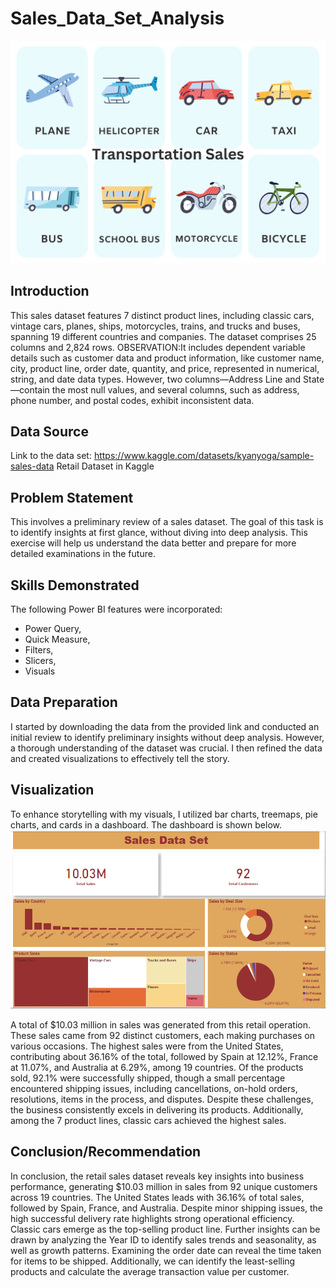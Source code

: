 # Sales_Data_Set_Analysis
![](TRANSPORTATION.png)

## Introduction
This sales dataset features 7 distinct product lines, including classic cars, vintage cars, planes, ships, motorcycles, trains, and trucks and buses, spanning 19 different countries and companies. The dataset comprises 25 columns and 2,824 rows.
OBSERVATION:It includes dependent variable details such as customer data and product information, like customer name, city, product line, order date, quantity, and price, represented in numerical, string, and date data types. However, two columns—Address Line and State—contain the most null values, and several columns, such as address, phone number, and postal codes, exhibit inconsistent data.

## Data Source
Link to the data set: https://www.kaggle.com/datasets/kyanyoga/sample-sales-data Retail Dataset in Kaggle

## Problem Statement
This involves a preliminary review of a sales dataset. The goal of this task is to identify insights at first glance, without diving into deep analysis. This exercise will help us understand the data better and prepare for more detailed examinations in the future.

## Skills Demonstrated
The following Power BI features were incorporated:
- Power Query,
- Quick Measure,
- Filters,
- Slicers,
- Visuals

 ## Data Preparation
 I started by downloading the data from the provided link and conducted an initial review to identify preliminary insights without deep analysis. However, a thorough understanding of the dataset was crucial. I then refined the data and created visualizations to effectively tell the story.

## Visualization
To enhance storytelling with my visuals, I utilized bar charts, treemaps, pie charts, and cards in a dashboard. The dashboard is shown below.
![](SALESVISUAL.png)

A total of $10.03 million in sales was generated from this retail operation. These sales came from 92 distinct customers, each making purchases on various occasions.
The highest sales were from the United States, contributing about 36.16% of the total, followed by Spain at 12.12%, France at 11.07%, and Australia at 6.29%, among 19 countries.
Of the products sold, 92.1% were successfully shipped, though a small percentage encountered shipping issues, including cancellations, on-hold orders, resolutions, items in the process, and disputes. Despite these challenges, the business consistently excels in delivering its products.
Additionally, among the 7 product lines, classic cars achieved the highest sales.

## Conclusion/Recommendation
In conclusion, the retail sales dataset reveals key insights into business performance, generating $10.03 million in sales from 92 unique customers across 19 countries. The United States leads with 36.16% of total sales, followed by Spain, France, and Australia. Despite minor shipping issues, the high successful delivery rate highlights strong operational efficiency. Classic cars emerge as the top-selling product line. 
Further insights can be drawn by analyzing the Year ID to identify sales trends and seasonality, as well as growth patterns. Examining the order date can reveal the time taken for items to be shipped. Additionally, we can identify the least-selling products and calculate the average transaction value per customer.
